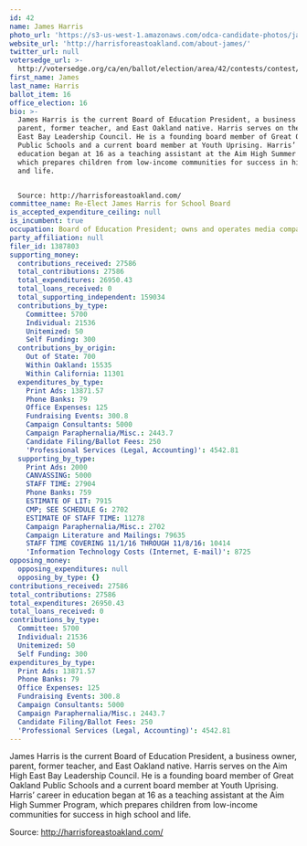 ```yaml
---
id: 42
name: James Harris
photo_url: 'https://s3-us-west-1.amazonaws.com/odca-candidate-photos/james-harris.png'
website_url: 'http://harrisforeastoakland.com/about-james/'
twitter_url: null
votersedge_url: >-
  http://votersedge.org/ca/en/ballot/election/area/42/contests/contest/13219/candidate/130703?&county=Alameda%20County&election_authority_id=1
first_name: James
last_name: Harris
ballot_item: 16
office_election: 16
bio: >-
  James Harris is the current Board of Education President, a business owner,
  parent, former teacher, and East Oakland native. Harris serves on the Aim High
  East Bay Leadership Council. He is a founding board member of Great Oakland
  Public Schools and a current board member at Youth Uprising. Harris’ career in
  education began at 16 as a teaching assistant at the Aim High Summer Program,
  which prepares children from low-income communities for success in high school
  and life. 


  Source: http://harrisforeastoakland.com/
committee_name: Re-Elect James Harris for School Board
is_accepted_expenditure_ceiling: null
is_incumbent: true
occupation: Board of Education President; owns and operates media company in San Francisco
party_affiliation: null
filer_id: 1387803
supporting_money:
  contributions_received: 27586
  total_contributions: 27586
  total_expenditures: 26950.43
  total_loans_received: 0
  total_supporting_independent: 159034
  contributions_by_type:
    Committee: 5700
    Individual: 21536
    Unitemized: 50
    Self Funding: 300
  contributions_by_origin:
    Out of State: 700
    Within Oakland: 15535
    Within California: 11301
  expenditures_by_type:
    Print Ads: 13871.57
    Phone Banks: 79
    Office Expenses: 125
    Fundraising Events: 300.8
    Campaign Consultants: 5000
    Campaign Paraphernalia/Misc.: 2443.7
    Candidate Filing/Ballot Fees: 250
    'Professional Services (Legal, Accounting)': 4542.81
  supporting_by_type:
    Print Ads: 2000
    CANVASSING: 5000
    STAFF TIME: 27904
    Phone Banks: 759
    ESTIMATE OF LIT: 7915
    CMP; SEE SCHEDULE G: 2702
    ESTIMATE OF STAFF TIME: 11278
    Campaign Paraphernalia/Misc.: 2702
    Campaign Literature and Mailings: 79635
    STAFF TIME COVERING 11/1/16 THROUGH 11/8/16: 10414
    'Information Technology Costs (Internet, E-mail)': 8725
opposing_money:
  opposing_expenditures: null
  opposing_by_type: {}
contributions_received: 27586
total_contributions: 27586
total_expenditures: 26950.43
total_loans_received: 0
contributions_by_type:
  Committee: 5700
  Individual: 21536
  Unitemized: 50
  Self Funding: 300
expenditures_by_type:
  Print Ads: 13871.57
  Phone Banks: 79
  Office Expenses: 125
  Fundraising Events: 300.8
  Campaign Consultants: 5000
  Campaign Paraphernalia/Misc.: 2443.7
  Candidate Filing/Ballot Fees: 250
  'Professional Services (Legal, Accounting)': 4542.81
---
```

James Harris is the current Board of Education President, a business owner, parent, former teacher, and East Oakland native. Harris serves on the Aim High East Bay Leadership Council. He is a founding board member of Great Oakland Public Schools and a current board member at Youth Uprising. Harris’ career in education began at 16 as a teaching assistant at the Aim High Summer Program, which prepares children from low-income communities for success in high school and life. 

Source: http://harrisforeastoakland.com/